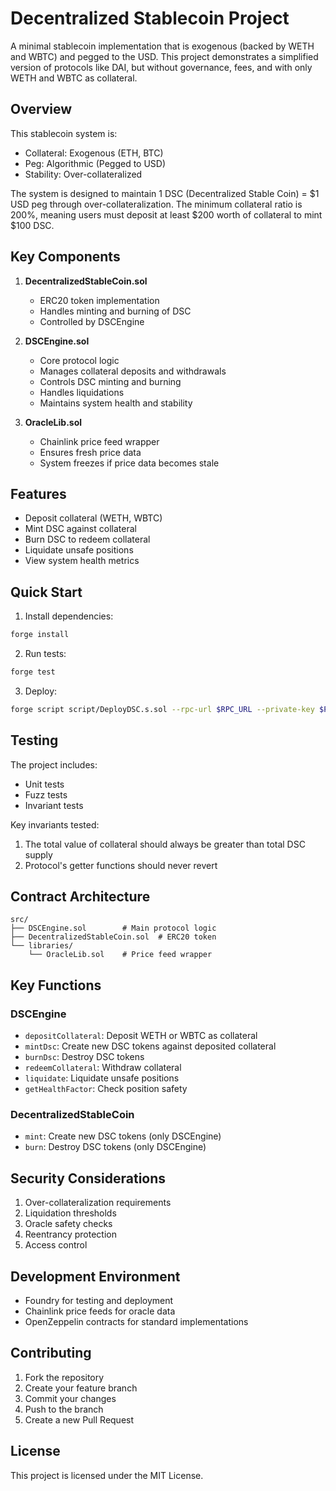 # Decentralized Stablecoin Project

A minimal stablecoin implementation that is exogenous (backed by WETH and WBTC) and pegged to the USD. This project demonstrates a simplified version of protocols like DAI, but without governance, fees, and with only WETH and WBTC as collateral.

## Overview

This stablecoin system is:

- Collateral: Exogenous (ETH, BTC)
- Peg: Algorithmic (Pegged to USD)
- Stability: Over-collateralized

The system is designed to maintain 1 DSC (Decentralized Stable Coin) = $1 USD peg through over-collateralization. The minimum collateral ratio is 200%, meaning users must deposit at least $200 worth of collateral to mint $100 DSC.

## Key Components

1. **DecentralizedStableCoin.sol**

   - ERC20 token implementation
   - Handles minting and burning of DSC
   - Controlled by DSCEngine

2. **DSCEngine.sol**

   - Core protocol logic
   - Manages collateral deposits and withdrawals
   - Controls DSC minting and burning
   - Handles liquidations
   - Maintains system health and stability

3. **OracleLib.sol**
   - Chainlink price feed wrapper
   - Ensures fresh price data
   - System freezes if price data becomes stale

## Features

- Deposit collateral (WETH, WBTC)
- Mint DSC against collateral
- Burn DSC to redeem collateral
- Liquidate unsafe positions
- View system health metrics

## Quick Start

1. Install dependencies:

```bash
forge install
```

2. Run tests:

```bash
forge test
```

3. Deploy:

```bash
forge script script/DeployDSC.s.sol --rpc-url $RPC_URL --private-key $PRIVATE_KEY
```

## Testing

The project includes:

- Unit tests
- Fuzz tests
- Invariant tests

Key invariants tested:

1. The total value of collateral should always be greater than total DSC supply
2. Protocol's getter functions should never revert

## Contract Architecture

```
src/
├── DSCEngine.sol        # Main protocol logic
├── DecentralizedStableCoin.sol  # ERC20 token
└── libraries/
    └── OracleLib.sol    # Price feed wrapper
```

## Key Functions

### DSCEngine

- `depositCollateral`: Deposit WETH or WBTC as collateral
- `mintDsc`: Create new DSC tokens against deposited collateral
- `burnDsc`: Destroy DSC tokens
- `redeemCollateral`: Withdraw collateral
- `liquidate`: Liquidate unsafe positions
- `getHealthFactor`: Check position safety

### DecentralizedStableCoin

- `mint`: Create new DSC tokens (only DSCEngine)
- `burn`: Destroy DSC tokens (only DSCEngine)

## Security Considerations

1. Over-collateralization requirements
2. Liquidation thresholds
3. Oracle safety checks
4. Reentrancy protection
5. Access control

## Development Environment

- Foundry for testing and deployment
- Chainlink price feeds for oracle data
- OpenZeppelin contracts for standard implementations

## Contributing

1. Fork the repository
2. Create your feature branch
3. Commit your changes
4. Push to the branch
5. Create a new Pull Request

## License

This project is licensed under the MIT License.
